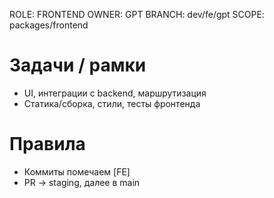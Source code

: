 ROLE: FRONTEND
OWNER: GPT
BRANCH: dev/fe/gpt
SCOPE: packages/frontend

# Задачи / рамки
- UI, интеграции с backend, маршрутизация
- Статика/сборка, стили, тесты фронтенда

# Правила
- Коммиты помечаем [FE]
- PR → staging, далее в main
